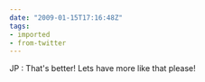 ```yaml
---
date: "2009-01-15T17:16:48Z"
tags:
- imported
- from-twitter
---
```

JP : That's better! Lets have more like that please!
